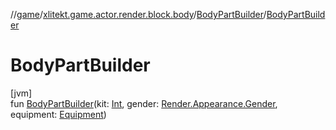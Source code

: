 //[game](../../../index.md)/[xlitekt.game.actor.render.block.body](../index.md)/[BodyPartBuilder](index.md)/[BodyPartBuilder](-body-part-builder.md)

# BodyPartBuilder

[jvm]\
fun [BodyPartBuilder](-body-part-builder.md)(kit: [Int](https://kotlinlang.org/api/latest/jvm/stdlib/kotlin/-int/index.html), gender: [Render.Appearance.Gender](../../xlitekt.game.actor.render/-render/-appearance/-gender/index.md), equipment: [Equipment](../../xlitekt.game.content.container.equipment/-equipment/index.md))
